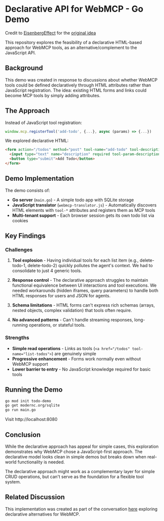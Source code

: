 # Declarative API for WebMCP - Go Demo

Credit to [EisenbergEffect](https://github.com/EisenbergEffect) for the [original idea](https://github.com/webmachinelearning/webmcp/issues/22#issuecomment-3263168311)

This repository explores the feasibility of a declarative HTML-based approach for WebMCP tools, as an alternative/complement to the JavaScript API.

## Background

This demo was created in response to discussions about whether WebMCP tools could be defined declaratively through HTML attributes rather than JavaScript registration. The idea: existing HTML forms and links could become MCP tools by simply adding attributes.

## The Approach

Instead of JavaScript tool registration:
```javascript
window.mcp.registerTool('add-todo', {...}, async (params) => {...})
```

We explored declarative HTML:
```html
<form action="/todos" method="post" tool-name="add-todo" tool-description="Add a new todo item">
  <input type="text" name="description" required tool-param-description="The text of the todo item">
  <button type="submit">Add Todo</button>
</form>
```

## Demo Implementation

The demo consists of:
- **Go server** (`main.go`) - A simple todo app with SQLite storage
- **JavaScript translator** (`webmcp-translator.js`) - Automatically discovers HTML elements with `tool-*` attributes and registers them as MCP tools
- **Multi-tenant support** - Each browser session gets its own todo list via cookies

## Key Findings

### Challenges

1. **Tool explosion** - Having individual tools for each list item (e.g., delete-todo-1, delete-todo-2) quickly pollutes the agent's context. We had to consolidate to just 4 generic tools.

2. **Response control** - The declarative approach struggles to maintain functional equivalence between UI interactions and tool executions. We needed workarounds (hidden iframes, query parameters) to handle both HTML responses for users and JSON for agents.

3. **Schema limitations** - HTML forms can't express rich schemas (arrays, nested objects, complex validation) that tools often require.

4. **No advanced patterns** - Can't handle streaming responses, long-running operations, or stateful tools.

### Strengths

- **Simple read operations** - Links as tools (`<a href="/todos" tool-name="list-todos">`) are genuinely simple
- **Progressive enhancement** - Forms work normally even without WebMCP support
- **Lower barrier to entry** - No JavaScript knowledge required for basic tools

## Running the Demo

```bash
go mod init todo-demo
go get modernc.org/sqlite
go run main.go
```

Visit http://localhost:8080

## Conclusion

While the declarative approach has appeal for simple cases, this exploration demonstrates why WebMCP chose a JavaScript-first approach. The declarative model looks clean in simple demos but breaks down when real-world functionality is needed.

The declarative approach might work as a complementary layer for simple CRUD operations, but can't serve as the foundation for a flexible tool system.

## Related Discussion

This implementation was created as part of the conversation [here](https://github.com/webmachinelearning/webmcp/issues/22) exploring declarative alternatives for WebMCP.